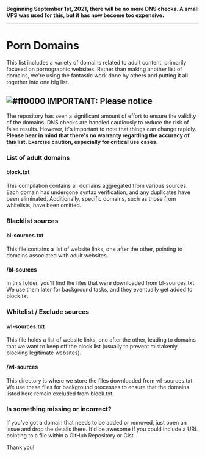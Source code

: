 **Beginning September 1st, 2021, there will be no more DNS checks. A small VPS was used for this, but it has now become too expensive.**

---

# Porn Domains
This list includes a variety of domains related to adult content, primarily focused on pornographic websites. Rather than making another list of domains, we're using the fantastic work done by others and putting it all together into one big list.

## ![#ff0000](https://placehold.co/15/ff0000/ff0000) IMPORTANT: Please notice
The repository has seen a significant amount of effort to ensure the validity of the domains. DNS checks are handled cautiously to reduce the risk of false results. However, it's important to note that things can change rapidly. **Please bear in mind that there's no warranty regarding the accuracy of this list. Exercise caution, especially for critical use cases.**

### List of adult domains

#### block.txt
This compilation contains all domains aggregated from various sources. Each domain has undergone syntax verification, and any duplicates have been eliminated. Additionally, specific domains, such as those from whitelists, have been omitted.

### Blacklist sources

#### bl-sources.txt
This file contains a list of website links, one after the other, pointing to domains associated with adult websites.

#### /bl-sources
In this folder, you'll find the files that were downloaded from bl-sources.txt. We use them later for background tasks, and they eventually get added to block.txt.

### Whitelist / Exclude sources

#### wl-sources.txt
This file holds a list of website links, one after the other, leading to domains that we want to keep off the block list (usually to prevent mistakenly blocking legitimate websites).

#### /wl-sources
This directory is where we store the files downloaded from wl-sources.txt. We use these files for background processes to ensure that the domains listed here remain excluded from block.txt.

### Is something missing or incorrect?
If you've got a domain that needs to be added or removed, just open an issue and drop the details there. It'd be awesome if you could include a URL pointing to a file within a GitHub Repository or Gist.

Thank you!